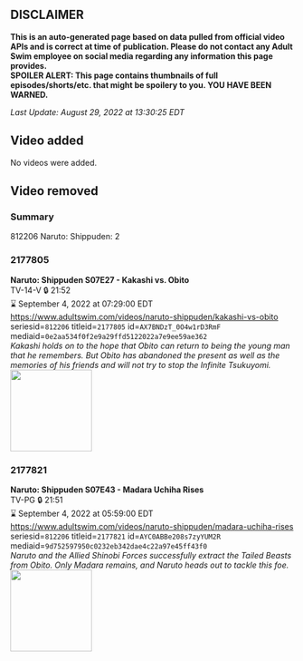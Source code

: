## DISCLAIMER
**This is an auto-generated page based on data pulled from official video APIs and is correct at time of publication. Please do not contact any Adult Swim employee on social media regarding any information this page provides.**  
**SPOILER ALERT: This page contains thumbnails of full episodes/shorts/etc. that might be spoilery to you. YOU HAVE BEEN WARNED.**  

_Last Update: August 29, 2022 at 13:30:25 EDT_
## Video added
No videos were added.  
## Video removed
### Summary
812206 Naruto: Shippuden: 2  
### 2177805
**Naruto: Shippuden S07E27 - Kakashi vs. Obito**  
TV-14-V 🔒 21:52  
⌛ September 4, 2022 at 07:29:00 EDT  
https://www.adultswim.com/videos/naruto-shippuden/kakashi-vs-obito  
seriesid=`812206` titleid=`2177805` id=`AX7BNDzT_0O4w1rD3RmF` mediaid=`0e2aa534f0f2e9a29ffd5122022a7e9ee59ae362`  
_Kakashi holds on to the hope that Obito can return to being the young man that he remembers. But Obito has abandoned the present as well as the memories of his friends and will not try to stop the Infinite Tsukuyomi._  
<a href="https://media.cdn.adultswim.com/uploads/20220203/thumbnails/2_2223158395-NarutoShippuden_375_KakashiVsObito.png"><img src="https://media.cdn.adultswim.com/uploads/20220203/thumbnails/2_2223158395-NarutoShippuden_375_KakashiVsObito.png" height="144px" /></a>
### 2177821
**Naruto: Shippuden S07E43 - Madara Uchiha Rises**  
TV-PG 🔒 21:51  
⌛ September 4, 2022 at 05:59:00 EDT  
https://www.adultswim.com/videos/naruto-shippuden/madara-uchiha-rises  
seriesid=`812206` titleid=`2177821` id=`AYC0ABBe208s7zyYUM2R` mediaid=`9d752597950c0232eb342dae4c22a97e45ff43f0`  
_Naruto and the Allied Shinobi Forces successfully extract the Tailed Beasts from Obito. Only Madara remains, and Naruto heads out to tackle this foe._  
<a href="https://media.cdn.adultswim.com/uploads/20220511/thumbnails/2_225111242103-NarutoShippuden_391_MadaraUchihaRises.png"><img src="https://media.cdn.adultswim.com/uploads/20220511/thumbnails/2_225111242103-NarutoShippuden_391_MadaraUchihaRises.png" height="144px" /></a>
